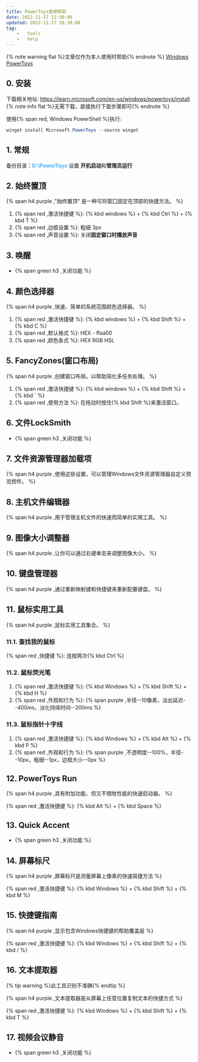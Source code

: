 ```yaml
---
title: PowerToys使用帮助
date: 2022-11-17 12:30:00
updated: 2022-11-17 20:30:00
tag: 
    -   tools
    -   help
---
```

{% note warning flat %}文章仅作为本人使用时帮助{% endnote %}
[Windows PowerToys](https://learn.microsoft.com/en-us/windows/powertoys/)
 ## 0. 安装
 下载相关地址: https://learn.microsoft.com/en-us/windows/powertoys/install
 {% note info flat %}无需下载，直接执行下面步骤即可{% endnote %}

 使用{% span red, Windows PowerShell %}执行:

 ```POWERSHELL
 winget install Microsoft.PowerToys --source winget
 ```

 ## 1. 常规

备份目录：<font color=#49b1f5>**D:\PowerToys**</font>
设置 **开机启动**和**管理员运行**

## 2. 始终置顶

{% span h4 purple ,"始终置顶" 是一种可将窗囗固定在顶部的快捷方法。 %}

1. {% span red ,激活快捷键 %}: {% kbd windows %} + {% kbd Ctrl %} + {% kbd T %}
2. {% span red ,边框设置 %}: 粗细 3px
3. {% span red ,声音设置 %}: 关闭**固定窗口时播放声音**

## 3. 唤醒

* {% span green h3 ,关闭功能 %}

## 4. 颜色选择器

{% span h4 purple ,快速、简单的系统范围颜色选择器。 %}

1. {% span red ,激活快捷键 %}: {% kbd windows %} + {% kbd Shift %} + {% kbd C %}
2. {% span red ,默认格式 %}: HEX - ffaa00
3. {% span red ,颜色各式 %}: HEX RGB HSL

## 5. FancyZones(窗口布局)

{% span h4 purple ,创建窗口布局，以帮助简化多任务处理。 %}

1. {% span red ,激活快捷键 %}: {% kbd windows %} + {% kbd Shift %} + {% kbd ` %}
2. {% span red ,使用方法 %}: 在拖动时按住{% kbd Shift %}来激活窗口。

## 6. 文件LockSmith

* {% span green h3 ,关闭功能 %}

## 7. 文件资源管理器加载项

{% span h4 purple ,使用这些设置，可以管理Windows文件资源管理器自定义预览控件。 %}

## 8. 主机文件编辑器

{% span h4 purple ,用于管理主机文件的快速而简单的实用工具。 %}

## 9. 图像大小调整器

{% span h4 purple ,让你可以通过右键单击来调整图像大小。 %}

## 10. 键盘管理器

{% span h4 purple ,通过重新映射键和快捷键来重新配置键盘。 %}

## 11. 鼠标实用工具

{% span h4 purple ,鼠标实用工具集合。 %}

### 11.1. 查找我的鼠标

{% span red ,快捷键 %}: 连按两次{% kbd Ctrl %}

### 11.2. 鼠标荧光笔

1. {% span red ,激活快捷键 %}: {% kbd Windows %} + {% kbd Shift %} + {% kbd H %}
2. {% span red ,外观和行为 %}: {% span purple ,半径--10像素，淡出延迟--400ms，淡化持续时间--200ms %}

### 11.3. 鼠标指针十字线

1. {% span red ,激活快捷键 %}: {% kbd Windows %} + {% kbd Alt %} + {% kbd P %}
2. {% span red ,外观和行为 %}: {% span purple ,不透明度--100%，半径--10px，粗细--1px，边框大小--0px %}

## 12. PowerToys Run

{% span h4 purple ,具有附加功能、但又不牺牲性能的快速启动器。 %}

{% span red ,激活快捷键 %}: {% kbd Alt %} + {% kbd Space %}

## 13. Quick Accent

* {% span green h3 ,关闭功能 %}

## 14. 屏幕标尺

{% span h4 purple ,屏幕标尺是测量屏幕上像素的快速简捷方法 %}

{% span red ,激活快捷键 %}: {% kbd Windows %} + {% kbd Shift %} + {% kbd M %}

## 15. 快捷键指南

{% span h4 purple ,显示包含Windows快捷键的帮助覆盖层 %}

{% span red ,激活快捷键 %}: {% kbd Windows %} + {% kbd Shift %} + {% kbd / %}

## 16. 文本提取器

{% tip warning %}此工具识别不准确{% endtip %}

{% span h4 purple ,文本提取器是从屏幕上任意位置复制文本的快捷方式 %}

{% span red ,激活快捷键 %}: {% kbd Windows %} + {% kbd Shift %} + {% kbd T %}

## 17. 视频会议静音

* {% span green h3 ,关闭功能 %}
